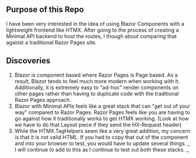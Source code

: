 ## Purpose of this Repo
I have been very interested in the idea of using Blazor Components with a lightweight frontend like HTMX. After going to the process of creating a Minimal API backend to host the routes, I though about comparing that against a traditional Razor Pages site.

## Discoveries
1. Blazor is component based where Razor Pages is Page based. As a result, Blazor tends to feel much more modern when working with it. Additionally, it is extremely easy to "ad-hoc" render components on other pages rather than having to duplicate code with the traditional Razor Pages approach.
2. Blazor with Minimal APIs feels like a great stack that can "get out of your way" compared to Razor Pages. Razor Pages feels like you are having to go against how it traditionally works to get HTMX working. (Look at how we have to do that Layout piece if they send the HX-Request header)
3. While the HTMX.TagHelpers seem like a very great addition, my concern is that it is not valid HTML. If you had to copy that out of the component and into your browser to test, you would have to update several things.
_
I will continue to add to this as I continue to test out both these stacks.
_

